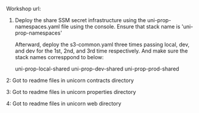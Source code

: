 Workshop url: 
<!-- https://catalog.workshops.aws/serverless-developer-experience/en-US -->

1. Deploy the share SSM secret infrastructure using the uni-prop-namespaces.yaml file using the console. Ensure that stack name is 'uni-prop-namespaces'

   Afterward, deploy the s3-common.yaml three times passing local, dev, and dev for the 1st, 2nd, and 3rd time respectively. And make sure the stack names corresppond to below:
   
   uni-prop-local-shared
   uni-prop-dev-shared
   uni-prop-prod-shared

2: Got to readme files in unicorn contracts directory

3: Got to readme files in unicorn properties directory

4: Got to readme files in unicorn web directory
